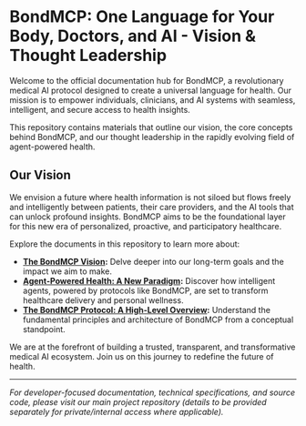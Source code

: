 # BondMCP: One Language for Your Body, Doctors, and AI - Vision & Thought Leadership

Welcome to the official documentation hub for BondMCP, a revolutionary medical AI protocol designed to create a universal language for health. Our mission is to empower individuals, clinicians, and AI systems with seamless, intelligent, and secure access to health insights.

This repository contains materials that outline our vision, the core concepts behind BondMCP, and our thought leadership in the rapidly evolving field of agent-powered health.

## Our Vision

We envision a future where health information is not siloed but flows freely and intelligently between patients, their care providers, and the AI tools that can unlock profound insights. BondMCP aims to be the foundational layer for this new era of personalized, proactive, and participatory healthcare.

Explore the documents in this repository to learn more about:

*   **[The BondMCP Vision](./vision.md):** Delve deeper into our long-term goals and the impact we aim to make.
*   **[Agent-Powered Health: A New Paradigm](./agent_powered_health.md):** Discover how intelligent agents, powered by protocols like BondMCP, are set to transform healthcare delivery and personal wellness.
*   **[The BondMCP Protocol: A High-Level Overview](./protocol_overview.md):** Understand the fundamental principles and architecture of BondMCP from a conceptual standpoint.

We are at the forefront of building a trusted, transparent, and transformative medical AI ecosystem. Join us on this journey to redefine the future of health.

---

*For developer-focused documentation, technical specifications, and source code, please visit our main project repository (details to be provided separately for private/internal access where applicable).*


